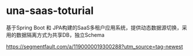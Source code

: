 # una-saas-toturial
基于Spring Boot 和 JPA构建的SaaS多租户应用系统，提供动态数据源切换，采用的数据隔离方式为共享DB，独立Schema

https://segmentfault.com/a/1190000019300288?utm_source=tag-newest

